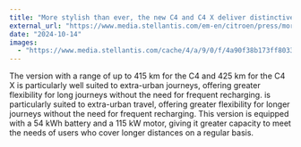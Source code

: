 ```yaml
---
title: "More stylish than ever, the new C4 and C4 X deliver distinctive comfort"
external_url: "https://www.media.stellantis.com/em-en/citroen/press/more-stylish-than-ever-the-new-c4-and-c4-x-deliver-distinctive-comfort"
date: "2024-10-14"
images:
  - "https://www.media.stellantis.com/cache/4/a/9/0/f/4a90f38b173ff80331fbb2277c413d9d5291c75c.png"
---
```


The version with a range of up to 415 km for the C4 and 425 km for the C4 X is particularly well suited to extra-urban journeys, offering greater flexibility for long journeys without the need for frequent recharging. is particularly suited to extra-urban travel, offering greater flexibility for longer journeys without the need for frequent recharging. This version is equipped with a 54 kWh battery and a 115 kW motor, giving it greater capacity to meet the needs of users who cover longer distances on a regular basis.